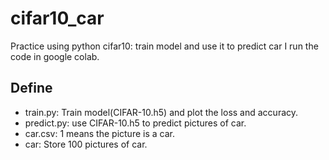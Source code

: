 # cifar10_car
Practice using python cifar10: train model and use it to predict car
I run the code in google colab.

## Define
   * train.py: Train model(CIFAR-10.h5) and plot the loss and accuracy.
   * predict.py: use CIFAR-10.h5 to predict pictures of car.
   * car.csv: 1 means the picture is  a car.
   * car: Store 100 pictures of car.
